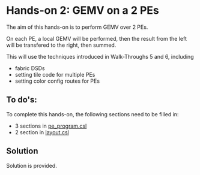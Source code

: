 # Hands-on 2: GEMV on a 2 PEs

The aim of this hands-on is to perform GEMV over 2 PEs.

On each PE, a local GEMV will be performed, then the result from the left will be transfered to the right, then summed.

This will use the techniques introduced in Walk-Throughs 5 and 6, including

* fabric DSDs
* setting tile code for multiple PEs
* setting color config routes for PEs

## To do's:
To complete this hands-on, the following sections need to be filled in:
* 3 sections in [pe_program.csl](layout.csl) 
* 2 section in [layout.csl](layout.csl)

## Solution
Solution is provided.